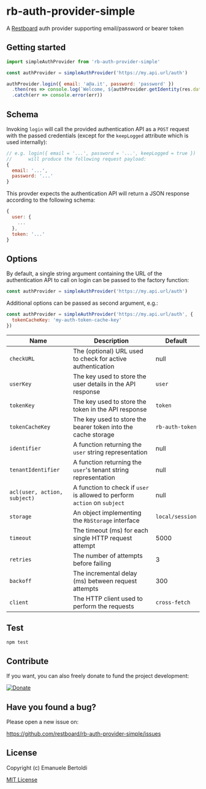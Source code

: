 # rb-auth-provider-simple

A [Restboard](https://restboard.github.io/) auth provider supporting email/password or bearer token

## Getting started

```js
import simpleAuthProvider from 'rb-auth-provider-simple'

const authProvider = simpleAuthProvider('https://my.api.url/auth')

authProvider.login({ email: 'a@a.it', password: 'password' })
  .then(res => console.log(`Welcome, ${authProvider.getIdentity(res.data)}`))
  .catch(err => console.error(err))
```

## Schema

Invoking `login` will call the provided authentication API as a `POST` request
with the passed credentials (except for the `keepLogged` attribute which is
used internally):

```js
// e.g. login({ email = '...', password = '...', keepLogged = true })
//      will produce the following request payload:
{
  email: '...',
  password: '...'
}
```

This provder expects the authentication API will return a JSON response
according to the following schema:

```js
{
  user: {
    ...
  },
  token: '...'
}
```

## Options

By default, a single string argument containing the URL of the authentication
API to call on login can be passed to the factory function:

```js
const authProvider = simpleAuthProvider('https://my.api.url/auth')
```

Additional options can be passed as second argument, e.g.:

```js
const authProvider = simpleAuthProvider('https://my.api.url/auth', {
  tokenCacheKey: 'my-auth-token-cache-key'
})
```

| Name               | Description                                                    | Default          |
|--------------------|----------------------------------------------------------------|------------------|
| `checkURL`         | The (optional) URL used to check for active authentication     | null             |
| `userKey`          | The key used to store the user details in the API response     | `user`           |
| `tokenKey`         | The key used to store the token in the API response            | `token`          |
| `tokenCacheKey`    | The key used to store the bearer token into the cache storage  | `rb-auth-token`  |
| `identifier`       | A function returning the `user` string representation          | null             |
| `tenantIdentifier` | A function returning the `user`'s tenant string representation | null             |
| `acl(user, action, subject)` | A function to check if `user` is allowed to perform `action` on `subject` | null |
| `storage`          | An object implementing the `RbStorage` interface               | `local/session`  |
| `timeout`          | The timeout (ms) for each single HTTP request attempt          | 5000             |
| `retries`          | The number of attempts before failing                          | 3                |
| `backoff`          | The incremental delay (ms) between request attempts            | 300              |
| `client`           | The HTTP client used to perform the requests                   | `cross-fetch`    |

## Test

```bash
npm test
```

## Contribute

If you want, you can also freely donate to fund the project development:

[![Donate](https://www.paypalobjects.com/en_US/i/btn/btn_donate_SM.gif)](https://paypal.me/EBertoldi)

## Have you found a bug?

Please open a new issue on:

<https://github.com/restboard/rb-auth-provider-simple/issues>

## License

Copyright (c) Emanuele Bertoldi

[MIT License](http://en.wikipedia.org/wiki/MIT_License)
